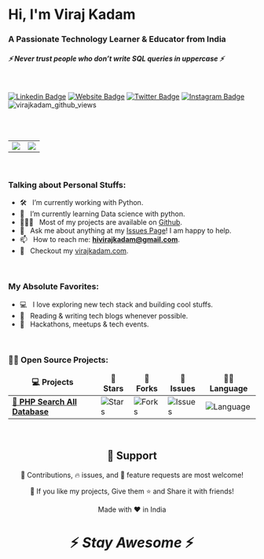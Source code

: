 <h1>Hi, I'm Viraj Kadam</h1>
<h3>A Passionate Technology Learner & Educator from India</h3>
<h5><i>⚡️ Never trust people who don’t write SQL queries in uppercase ⚡️</i></h5>
<br>

[![Linkedin Badge](https://img.shields.io/badge/-LinkedIn-0e76a8?style=flat-square&logo=Linkedin&logoColor=white)](https://linkedin.com/in/hivirajkadam)
[![Website Badge](https://img.shields.io/badge/Website-3b5998?style=flat-square&logo=google-chrome&logoColor=white)](https://virajkadam.com)
[![Twitter Badge](https://img.shields.io/badge/-Twitter-00acee?style=flat-square&logo=Twitter&logoColor=white)](https://twitter.com/hivirajkadam)
[![Instagram Badge](https://img.shields.io/badge/-Instagram-e4405f?style=flat-square&logo=Instagram&logoColor=white)](https://instagram.com/hivirajkadam/)
<img src="https://komarev.com/ghpvc/?username=virajkadam&label=Profile%20views&color=0e75b6&style=flat" alt="virajkadam_github_views">
<br>



<br></br>
<table align="center">
    <tbody>
      <tr>
        <td rowspan=4>
		<img src="https://github-readme-stats-sigma-five.vercel.app/api?username=virajkadam&show_icons=true&locale=en">
        </td>
        <td rowspan=4>
		<img src="https://github-readme-streak-stats.herokuapp.com/?user=virajkadam&">
        </td>
      </tr>
    </tbody>
</table>
<br>


### Talking about Personal Stuffs:

- 🛠 &nbsp; I’m currently working with Python.
- 🚀 &nbsp; I’m currently learning Data science with python.
- 👨🏻‍💻 &nbsp; Most of my projects are available on [Github](https://github.com/virajkadam).
- 💬 &nbsp; Ask me about anything at my [Issues Page](https://github.com/virajkadam/virajkadam/issues)! I am happy to help.
- 📫 &nbsp; How to reach me: **hivirajkadam@gmail.com**.
- 📝 &nbsp; Checkout my [virajkadam.com](https://virajkadam.com).

<br>

### My Absolute Favorites:

- 💻 &nbsp; I love exploring new tech stack and building cool stuffs.
- 📰 &nbsp; Reading & writing tech blogs whenever possible.
- 🍕 &nbsp; Hackathons, meetups & tech events.

<br>

### <b>🧑‍🚀 Open Source Projects:</b>
  <table>
    <thead align="center">
      <tr border: none;>
        <td><b>💻 Projects</b></td>
        <td><b>🌟 Stars</b></td>
        <td><b>🍴 Forks</b></td>
        <td><b>🐛 Issues</b></td>
        <td><b>👨‍💻 Language</b></td>
      </tr>
    </thead>
    <tbody>
      <tr>
	<td><a href="https://github.com/virajkadam/php-search-all-database"><b>🚀 PHP Search All Database</b></a></td>
        <td><img alt="Stars" src="https://img.shields.io/github/stars/virajkadam/php-search-all-database?style=flat-square&labelColor=343b41"/></td>
        <td><img alt="Forks" src="https://img.shields.io/github/forks/virajkadam/php-search-all-database?style=flat-square&labelColor=343b41"/></td>
        <td><img alt="Issues" src="https://img.shields.io/github/issues/virajkadam/php-search-all-database?style=flat-square"/></td>
        <td><img alt="Language" src="https://img.shields.io/github/languages/top/virajkadam/php-search-all-database?style=flat-square"/></td>
      </tr>
    </tbody>
  </table>
<br>

<h2 align="center">🤝 Support</h2>
<p align="center">🎀 Contributions, 🔥 issues, and 🥮 feature requests are most welcome!</p>
<p align="center">💙 If you like my projects, Give them ⭐ and Share it with friends!</p>
<p align="center">Made with ❤️ in India</p>

<h1 align="center">⚡️ <i>Stay Awesome</i> ⚡️</h1>

